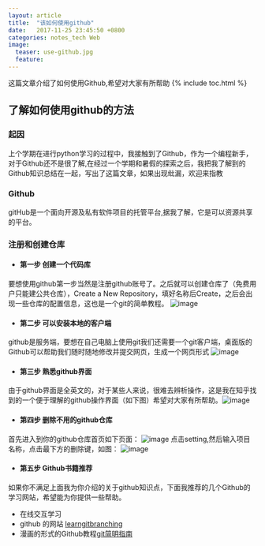 ```yaml
---
layout: article
title:  "该如何使用github"
date:   2017-11-25 23:45:50 +0800
categories: notes_tech Web
image:
  teaser: use-github.jpg
  feature:
---
```

这篇文章介绍了如何使用Github,希望对大家有所帮助
{% include toc.html %}


## 了解如何使用github的方法
### 起因
上个学期在进行python学习的过程中，我接触到了Github，作为一个编程新手，对于Github还不是很了解,在经过一个学期和暑假的探索之后，我把我了解到的Github知识总结在一起，写出了这篇文章，如果出现纰漏，欢迎来指教
### Github

gitHub是一个面向开源及私有软件项目的托管平台,据我了解，它是可以资源共享的平台。

### 注册和创建仓库
* #### 第一步 创建一个代码库
要想使用github第一步当然是注册github账号了。之后就可以创建仓库了（免费用户只能建公共仓库），Create a New Repository，填好名称后Create，之后会出现一些仓库的配置信息，这也是一个git的简单教程。
![image](https://upload-images.jianshu.io/upload_images/2949750-927907b6e1de330f.png?imageMogr2/auto-orient/)

* #### 第二步 可以安装本地的客户端
github是服务端，要想在自己电脑上使用git我们还需要一个git客户端，桌面版的Github可以帮助我们随时随地修改并提交网页，生成一个网页形式
![image](https://ss3.bdstatic.com/70cFv8Sh_Q1YnxGkpoWK1HF6hhy/it/u=131887112,2818803151&fm=27&gp=0.jpg)

* #### 第三步 熟悉github界面
由于github界面是全英文的，对于某些人来说，很难去辨析操作，这是我在知乎找到的一个便于理解的github操作界面（如下图）希望对大家有所帮助。![image](https://pic2.zhimg.com/7c9d3403bf922b1663f56975869c829b_r.jpg)
* #### 第四步 删除不用的github仓库
首先进入到你的github仓库首页如下页面：
![image](https://pic1.zhimg.com/v2-0950a6807db409874350192b9cc9422f_r.jpg)
点击setting,然后输入项目名称，点击最下方的删除键，如图：
![image](https://pic3.zhimg.com/v2-45fdea60e09166ee9941d128d84d6833_r.jpg)

* #### 第五步 Github书籍推荐
 如果你不满足上面我为你介绍的关于github知识点，下面我推荐的几个Github的学习网站，希望能为你提供一些帮助。
- 在线交互学习 
- github 的网站 [learngitbranching](https://learngitbranching.js.org/?NODEMO)
- 漫画的形式的Github教程[git简明指南](http://rogerdudler.github.io/git-guide/index.zh.html)
